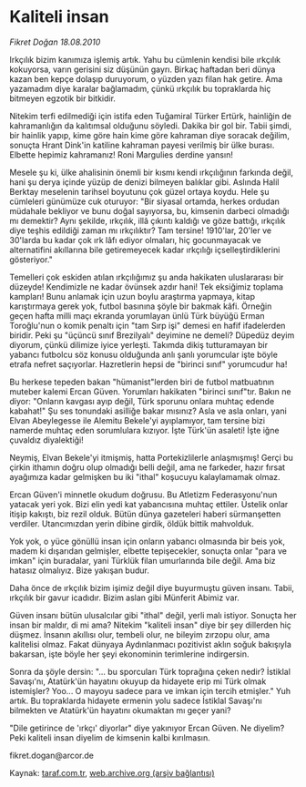 # Kaliteli insan

*Fikret Doğan 18.08.2010*

<div class="yazi"><p>Irkçılık bizim kanımıza işlemiş artık. Yahu bu cümlenin kendisi bile ırkçılık kokuyorsa, varın gerisini siz düşünün gayrı. Birkaç haftadan beri dünya kazan ben kepçe dolaşıp duruyorum, o yüzden yazı filan hak getire. Ama yazamadım diye karalar bağlamadım, çünkü ırkçılık bu topraklarda hiç bitmeyen egzotik bir bitkidir.</p>
<p>Nitekim terfi edilmediği için istifa eden Tuğamiral Türker Ertürk, hainliğin de kahramanlığın da kalıtımsal olduğunu söyledi. Dakika bir gol bir. Tabii şimdi, bir hainlik yapıp, kime göre hain kime göre kahraman diye soracak değilim, sonuçta Hrant Dink'in katiline kahraman payesi verilmiş bir ülke burası. Elbette hepimiz kahramanız! Roni Margulies derdine yansın!</p>
<p>Mesele şu ki, ülke ahalisinin önemli bir kısmı kendi ırkçılığının farkında değil, hani şu derya içinde yüzüp de denizi bilmeyen balıklar gibi. Aslında Halil Berktay meselenin tarihsel boyutunu çok güzel ortaya koydu. Hele şu cümleleri günümüze cuk oturuyor: "Bir siyasal ortamda, herkes ordudan müdahale bekliyor ve bunu doğal sayıyorsa, bu, kimsenin darbeci olmadığı mı demektir? Aynı şekilde, ırkçılık, illâ çıkıntı kaldığı ve göze battığı, ırkçılık diye teşhis edildiği zaman mı ırkçılıktır? Tam tersine! 1910'lar, 20'ler ve 30'larda bu kadar çok ırk lâfı ediyor olmaları, hiç gocunmayacak ve alternatifini akıllarına bile getiremeyecek kadar ırkçılığı içselleştirdiklerini gösteriyor."</p>
<p>Temelleri çok eskiden atılan ırkçılığımız şu anda hakikaten uluslararası bir düzeyde! Kendimizle ne kadar övünsek azdır hani! Tek eksiğimiz toplama kampları! Bunu anlamak için uzun boylu araştırma yapmaya, kitap karıştırmaya gerek yok, futbol basınına şöyle bir bakmak kâfi. Örneğin geçen hafta milli maçı ekranda yorumlayan ünlü Türk büyüğü Erman Toroğlu'nun o komik penaltı için "tam Sırp işi" demesi en hafif ifadelerden biridir. Peki şu "üçüncü sınıf Brezilyalı" deyimine ne demeli? Düpedüz deyim diyorum, çünkü dilimize iyice yerleşti. Takımda dikiş tutturamayan bir yabancı futbolcu söz konusu olduğunda anlı şanlı yorumcular işte böyle etrafa nefret saçıyorlar. Hazretlerin hepsi de "birinci sınıf" yorumcudur ha!</p>
<p>Bu herkese tepeden bakan "hümanist"lerden biri de futbol matbuatının muteber kalemi Ercan Güven. Yorumları hakikaten "birinci sınıf"tır. Bakın ne diyor: "Onların kavgası ayıp değil, Türk sporunu onlara muhtaç edende kabahat!" Şu ses tonundaki asilliğe bakar mısınız? Asla ve asla onları, yani Elvan Abeylegesse ile Alemitu Bekele'yi ayıplamıyor, tam tersine bizi namerde muhtaç eden sorumlulara kızıyor. İşte Türk'ün asaleti! İşte iğne çuvaldız diyalektiği!</p>
<p>Neymiş, Elvan Bekele'yi itmişmiş, hatta Portekizlilerle anlaşmışmış! Gerçi bu çirkin ithamın doğru olup olmadığı belli değil, ama ne farkeder, hazır fırsat ayağımıza kadar gelmişken bu iki "ithal" koşucuyu kalaylamamak olmaz.</p>
<p>Ercan Güven'i minnetle okudum doğrusu. Bu Atletizm Federasyonu'nun yatacak yeri yok. Bizi elin yedi kat yabancısına muhtaç ettiler. Üstelik onlar itişip kakıştı, biz rezil olduk. Bütün dünya gazeteleri haberi sürmanşetten verdiler. Utancımızdan yerin dibine girdik, öldük bittik mahvolduk.</p>
<p>Yok yok, o yüce gönüllü insan için onların yabancı olmasında bir beis yok, madem ki dışarıdan gelmişler, elbette tepişecekler, sonuçta onlar "para ve imkan" için buradalar, yani Türklük filan umurlarında bile değil. Ama biz hatasız olmalıyız. Bize yakışan budur.</p>
<p>Daha önce de ırkçılık bizim işimiz değil diye buyurmuştu güven insanı. Tabii, ırkçılık bir gavur icadıdır. Bizim aslan gibi Münferit Abimiz var.</p>
<p>Güven insanı bütün ulusalcılar gibi "ithal" değil, yerli malı istiyor. Sonuçta her insan bir maldır, di mi ama? Nitekim "kaliteli insan" diye bir şey dillerden hiç düşmez. İnsanın akıllısı olur, tembeli olur, ne bileyim zırzopu olur, ama kalitelisi olmaz. Fakat dünyaya Aydınlanmacı pozitivist aklın soğuk bakışıyla bakarsan, işte böyle her şeyi ekonominin terimlerine indirgersin.</p>
<p>Sonra da şöyle dersin: "... bu sporcuları Türk toprağına çeken nedir? İstiklal Savaşı'nı, Atatürk'ün hayatını okuyup da hidayete erip mi Türk olmak istemişler? Yoo... O mayoyu sadece para ve imkan için tercih etmişler." Yuh artık. Bu topraklarda hidayete ermenin yolu sadece İstiklal Savaşı'nı bilmekten ve Atatürk'ün hayatını okumaktan mı geçer yani?</p>
<p>"Dile getirince de 'ırkçı' diyorlar" diye yakınıyor Ercan Güven. Ne diyelim? Peki kaliteli insan diyelim de kimsenin kalbi kırılmasın.</p>
<p>fikret.dogan@arcor.de</p></div>

Kaynak: [taraf.com.tr](http://www.taraf.com.tr:80/fikret-dogan/makale-kaliteli-insan.htm), [web.archive.org (arşiv bağlantısı)](http://web.archive.org/web/20100822002155/http://www.taraf.com.tr:80/fikret-dogan/makale-kaliteli-insan.htm)
